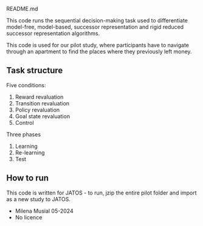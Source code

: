 README.md

This code runs the sequential decision-making task used to differentiate model-free, model-based, successor representation and rigid reduced successor representation algorithms. 

This code is used for our pilot study, where participants have to navigate through an apartment to find the places where they previously left money. 

## Task structure

Five conditions:
1) Reward revaluation
2) Transition revaluation
3) Policy revaluation
4) Goal state revaluation
5) Control

Three phases
1) Learning
2) Re-learning
3) Test

## How to run

This code is written for JATOS - to run, jzip the entire pilot folder and import as a new study to JATOS. 

- Milena Musial 05-2024
- No licence